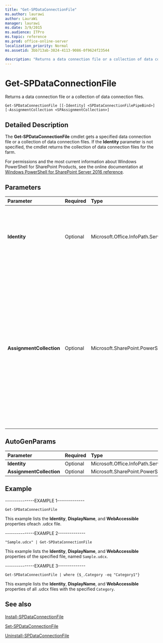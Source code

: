 ```yaml
---
title: "Get-SPDataConnectionFile"
ms.author: laurawi
author: LauraWi
manager: laurawi
ms.date: 3/9/2015
ms.audience: ITPro
ms.topic: reference
ms.prod: office-online-server
localization_priority: Normal
ms.assetid: 3bb713ab-3824-4113-9086-0f9624f23544

description: "Returns a data connection file or a collection of data connection files."
---
```


# Get-SPDataConnectionFile

Returns a data connection file or a collection of data connection files.
  
```
Get-SPDataConnectionFile [[-Identity] <SPDataConnectionFilePipeBind>] [-AssignmentCollection <SPAssignmentCollection>]
```

## Detailed Description

The **Get-SPDataConnectionFile** cmdlet gets a specified data connection file or a collection of data connection files. If the **Identity** parameter is not specified, the cmdlet returns the collection of data connection files for the farm. 
  
For permissions and the most current information about Windows PowerShell for SharePoint Products, see the online documentation at [Windows PowerShell for SharePoint Server 2016 reference](https://go.microsoft.com/fwlink/p/?LinkId=671715).
  
## Parameters

|**Parameter**|**Required**|**Type**|**Description**|
|:-----|:-----|:-----|:-----|
|**Identity** <br/> |Optional  <br/> |Microsoft.Office.InfoPath.Server.Cmdlet.SPDataConnectionFilePipeBind  <br/> |Specifies the data file connection to get.  <br/> The type must be a valid GUID, in form 12345678-90ab-cdef-1234-567890bcdefgh; a valid name of a data connection file (for example, DataConnectionFileName1.udcx); or an instance of a valid **SPDataConnectionFile** object.  <br/> |
|**AssignmentCollection** <br/> |Optional  <br/> |Microsoft.SharePoint.PowerShell.SPAssignmentCollection  <br/> |Manages objects for the purpose of proper disposal. Use of objects, such as **SPWeb** or **SPSite**, can use large amounts of memory and use of these objects in Windows PowerShell scripts requires proper memory management. Using the **SPAssignment** object, you can assign objects to a variable and dispose of the objects after they are needed to free up memory. When **SPWeb**, **SPSite**, or **SPSiteAdministration** objects are used, the objects are automatically disposed of if an assignment collection or the **Global** parameter is not used.  <br/> > [!NOTE]> When the **Global** parameter is used, all objects are contained in the global store. If objects are not immediately used, or disposed of by using the **Stop-SPAssignment** command, an out-of-memory scenario can occur.           |
   
## AutoGenParams

|**Parameter**|**Required**|**Type**|**Description**|
|:-----|:-----|:-----|:-----|
|**Identity** <br/> |Optional  <br/> |Microsoft.Office.InfoPath.Server.Cmdlet.SPDataConnectionFilePipeBind  <br/> ||
|**AssignmentCollection** <br/> |Optional  <br/> |Microsoft.SharePoint.PowerShell.SPAssignmentCollection  <br/> ||
   
## Example

---------------EXAMPLE 1--------------
  
```
Get-SPDataConnectionFile
```

This example lists the **Identity**, **DisplayName**, and **WebAccessible** properties ofeach .udcx file. 
  
---------------EXAMPLE 2--------------
  
```
"Sample.udcx" | Get-SPDataConnectionFile
```

This example lists the **Identity**, **DisplayName**, and **WebAccessible** properties of the specified file, named  `Sample.udcx`.
  
---------------EXAMPLE 3--------------
  
```
Get-SPDataConnectionFile | where {$_.Category -eq "Category1"}
```

This example lists the **Identity**, **DisplayName**, and **WebAccessible** properties of all .udcx files with the specified  `Category`.
  
## See also

#### 

[Install-SPDataConnectionFile](install-spdataconnectionfile.md)
  
[Set-SPDataConnectionFile](set-spdataconnectionfile.md)
  
[Uninstall-SPDataConnectionFile](uninstall-spdataconnectionfile.md)

